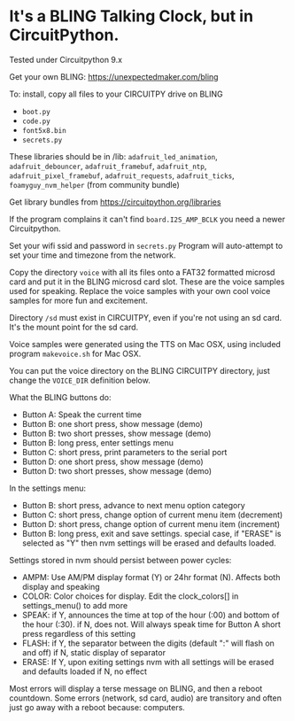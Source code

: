 # It's a BLING Talking Clock, but in CircuitPython.

Tested under Circuitpython 9.x 

Get your own BLING: https://unexpectedmaker.com/bling 

To: install, copy all files to your CIRCUITPY drive on BLING
* `boot.py`
* `code.py`
* `font5x8.bin`
* `secrets.py`

These libraries should be in /lib:
    `adafruit_led_animation`, `adafruit_debouncer`, `adafruit_framebuf`, `adafruit_ntp`, 
    `adafruit_pixel_framebuf`, `adafruit_requests`, `adafruit_ticks`, 
    `foamyguy_nvm_helper` (from community bundle) 

Get library bundles from https://circuitpython.org/libraries  

If the program complains it can't find `board.I2S_AMP_BCLK` you need a newer Circuitpython. 

Set your wifi ssid and password in `secrets.py`
Program will auto-attempt to set your time and timezone from the network.

Copy the directory `voice` with all its files onto a FAT32 formatted microsd card
and put it in the BLING microsd card slot.  These are the voice samples used for speaking.
Replace the voice samples with your own cool voice samples for more fun and excitement.

Directory `/sd` must exist in CIRCUITPY, even if you're not using an sd card.  It's the
mount point for the sd card.

Voice samples were generated using the TTS on Mac OSX, using included program `makevoice.sh` for Mac OSX.

You can put the voice directory on the BLING CIRCUITPY directory, just change the
`VOICE_DIR` definition below.

What the BLING buttons do:
* Button A: Speak the current time
* Button B: one short press, show message (demo)
* Button B: two short presses, show message (demo)
* Button B: long press, enter settings menu
* Button C: short press, print parameters to the serial port
* Button D: one short press, show message (demo)
* Button D: two short presses, show message (demo)

In the settings menu:
* Button B: short press, advance to next menu option category
* Button C: short press, change option of current menu item (decrement)
* Button D: short press, change option of current menu item (increment)
* Button B: long press, exit and save settings.
          special case, if "ERASE" is selected as "Y" then nvm settings will be erased
          and defaults loaded.

Settings stored in nvm should persist between power cycles:
* AMPM: Use AM/PM display format (Y) or 24hr format (N).  Affects both display and speaking
* COLOR: Color choices for display.  Edit the clock_colors[] in settings_menu() to add more
* SPEAK: if Y, announces the time at top of the hour (:00) and bottom of the hour (:30).
       if N, does not.
       Will always speak time for Button A short press regardless of this setting
* FLASH: if Y, the separator between the digits (default ":" will flash on and off)
       if N, static display of separator
* ERASE: If Y, upon exiting settings nvm with all settings will be erased and defaults loaded
       if N, no effect

Most errors will display a terse message on BLING, and then a reboot countdown. Some errors
(network, sd card, audio) are transitory and often just go away with a reboot because: computers.
